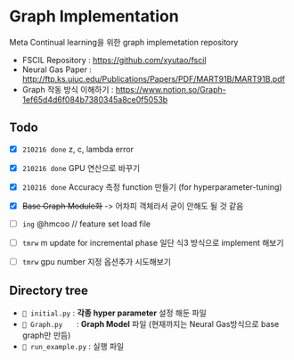 # Graph Implementation

Meta Continual learning을 위한 graph implemetation repository

- FSCIL Repository : https://github.com/xyutao/fscil
- Neural Gas Paper : http://ftp.ks.uiuc.edu/Publications/Papers/PDF/MART91B/MART91B.pdf
- Graph 작동 방식 이해하기 : https://www.notion.so/Graph-1ef65d4d6f084b7380345a8ce0f5053b



## Todo

- [x] `210216 done` z, c, lambda error 
- [x] `210216 done` GPU 연산으로 바꾸기  
- [x] `210216 done` Accuracy 측정 function 만들기 (for hyperparameter-tuning)
- [x] ~~Base Graph Module화~~ -> 어차피 객체라서 굳이 안해도 될 것 같음
- [ ] `ing` @hmcoo // feature set load file 
- [ ] `tmrw` m update for incremental phase 일단 식3 방식으로 implement 해보기
- [ ] `tmrw` gpu number 지정 옵션추가 시도해보기



## Directory tree

- `📄 initial.py` :  **각종 hyper parameter** 설정 해둔 파일
- `📄 Graph.py   ` :  **Graph Model** 파일 (현재까지는 Neural Gas방식으로 base graph만 만듬)
- `📄 run_example.py` : 실행 파일

